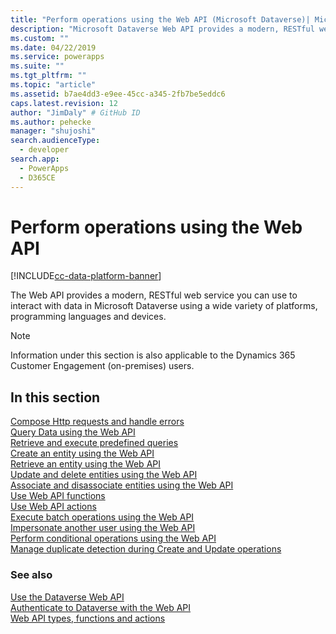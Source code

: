 ```yaml
---
title: "Perform operations using the Web API (Microsoft Dataverse)| Microsoft Docs"
description: "Microsoft Dataverse Web API provides a modern, RESTful web service that you can use to interact with data in Dataverse using a wide variety of platforms, programming languages and devices. Read about the operations that can be performed using the Web API"
ms.custom: ""
ms.date: 04/22/2019
ms.service: powerapps
ms.suite: ""
ms.tgt_pltfrm: ""
ms.topic: "article"
ms.assetid: b7ae4dd3-e9ee-45cc-a345-2fb7be5eddc6
caps.latest.revision: 12
author: "JimDaly" # GitHub ID
ms.author: pehecke
manager: "shujoshi"
search.audienceType: 
  - developer
search.app: 
  - PowerApps
  - D365CE
---
```

# Perform operations using the Web API

[!INCLUDE[cc-data-platform-banner](../../../includes/cc-data-platform-banner.md)]

The Web API provides a modern, RESTful web service you can use to interact with data in Microsoft Dataverse using a wide variety of platforms, programming languages and devices.

> [!NOTE]
> Information under this section is also applicable to the Dynamics 365 Customer Engagement (on-premises) users. 


## In this section

[Compose Http requests and handle errors](compose-http-requests-handle-errors.md)<br />
[Query Data using the Web API](query-data-web-api.md)<br />
[Retrieve and execute predefined queries](retrieve-and-execute-predefined-queries.md)<br />
[Create an entity using the Web API](create-entity-web-api.md)<br />
[Retrieve an entity using the Web API](retrieve-entity-using-web-api.md)<br />
[Update and delete entities using the Web API](update-delete-entities-using-web-api.md)<br />
[Associate and disassociate entities using the Web API](associate-disassociate-entities-using-web-api.md)<br />
[Use Web API functions](use-web-api-functions.md)<br />
[Use Web API actions](use-web-api-actions.md)<br />
[Execute batch operations using the Web API](execute-batch-operations-using-web-api.md)<br />
[Impersonate another user using the Web API](impersonate-another-user-web-api.md)<br />
[Perform conditional operations using the Web API](perform-conditional-operations-using-web-api.md)<br />
[Manage duplicate detection during Create and Update operations](manage-duplicate-detection-create-update.md)<br />

### See also

[Use the Dataverse Web API](overview.md)<br />
[Authenticate to Dataverse with the Web API](authenticate-web-api.md)<br />
[Web API types, functions and actions](web-api-types-operations.md)
